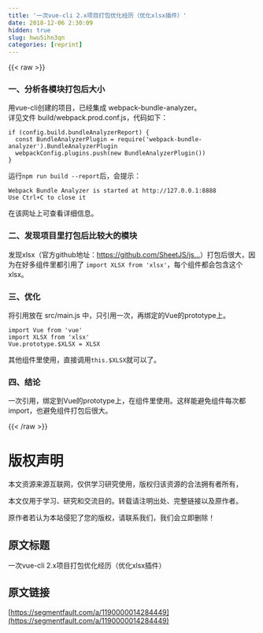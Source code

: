 ```yaml
---
title: '一次vue-cli 2.x项目打包优化经历（优化xlsx插件）' 
date: 2018-12-06 2:30:09
hidden: true
slug: hwu5ihn3qn
categories: [reprint]
---
```


{{< raw >}}

                    
<h3 id="articleHeader0">一、分析各模块打包后大小</h3>
<p>用vue-cli创建的项目，已经集成 webpack-bundle-analyzer。<br>详见文件 build/webpack.prod.conf.js，代码如下：</p>
<div class="widget-codetool" style="display:none;">
      <div class="widget-codetool--inner">
      <span class="selectCode code-tool" data-toggle="tooltip" data-placement="top" title="" data-original-title="全选"></span>
      <span type="button" class="copyCode code-tool" data-toggle="tooltip" data-placement="top" data-clipboard-text="if (config.build.bundleAnalyzerReport) {
  const BundleAnalyzerPlugin = require('webpack-bundle-analyzer').BundleAnalyzerPlugin
  webpackConfig.plugins.push(new BundleAnalyzerPlugin())
}" title="" data-original-title="复制"></span>
      <span type="button" class="saveToNote code-tool" data-toggle="tooltip" data-placement="top" title="" data-original-title="放进笔记"></span>
      </div>
      </div><pre class="hljs stylus"><code><span class="hljs-keyword">if</span> (config<span class="hljs-selector-class">.build</span><span class="hljs-selector-class">.bundleAnalyzerReport</span>) {
  const BundleAnalyzerPlugin = require(<span class="hljs-string">'webpack-bundle-analyzer'</span>)<span class="hljs-selector-class">.BundleAnalyzerPlugin</span>
  webpackConfig<span class="hljs-selector-class">.plugins</span><span class="hljs-selector-class">.push</span>(new BundleAnalyzerPlugin())
}</code></pre>
<p>运行<code>npm run build --report</code>后，会提示：</p>
<div class="widget-codetool" style="display:none;">
      <div class="widget-codetool--inner">
      <span class="selectCode code-tool" data-toggle="tooltip" data-placement="top" title="" data-original-title="全选"></span>
      <span type="button" class="copyCode code-tool" data-toggle="tooltip" data-placement="top" data-clipboard-text="Webpack Bundle Analyzer is started at http://127.0.0.1:8888
Use Ctrl+C to close it" title="" data-original-title="复制"></span>
      <span type="button" class="saveToNote code-tool" data-toggle="tooltip" data-placement="top" title="" data-original-title="放进笔记"></span>
      </div>
      </div><pre class="hljs livecodeserver"><code>Webpack Bundle Analyzer is started <span class="hljs-keyword">at</span> <span class="hljs-keyword">http</span>://<span class="hljs-number">127.0</span><span class="hljs-number">.0</span><span class="hljs-number">.1</span>:<span class="hljs-number">8888</span>
Use Ctrl+C <span class="hljs-built_in">to</span> <span class="hljs-built_in">close</span> <span class="hljs-keyword">it</span></code></pre>
<p>在该网址上可查看详细信息。</p>
<h3 id="articleHeader1">二、发现项目里打包后比较大的模块</h3>
<p>发现xlsx（官方github地址：<a href="https://github.com/SheetJS/js-xlsx" rel="nofollow noreferrer" target="_blank">https://github.com/SheetJS/js...</a>）打包后很大，因为在好多组件里都引用了 <code>import XLSX from 'xlsx'</code>，每个组件都会包含这个xlsx。</p>
<h3 id="articleHeader2">三、优化</h3>
<p>将引用放在 src/main.js 中，只引用一次，再绑定的Vue的prototype上。</p>
<div class="widget-codetool" style="display:none;">
      <div class="widget-codetool--inner">
      <span class="selectCode code-tool" data-toggle="tooltip" data-placement="top" title="" data-original-title="全选"></span>
      <span type="button" class="copyCode code-tool" data-toggle="tooltip" data-placement="top" data-clipboard-text="import Vue from 'vue'
import XLSX from 'xlsx'
Vue.prototype.$XLSX = XLSX" title="" data-original-title="复制"></span>
      <span type="button" class="saveToNote code-tool" data-toggle="tooltip" data-placement="top" title="" data-original-title="放进笔记"></span>
      </div>
      </div><pre class="hljs clean"><code><span class="hljs-keyword">import</span> Vue <span class="hljs-keyword">from</span> <span class="hljs-string">'vue'</span>
<span class="hljs-keyword">import</span> XLSX <span class="hljs-keyword">from</span> <span class="hljs-string">'xlsx'</span>
Vue.prototype.$XLSX = XLSX</code></pre>
<p>其他组件里使用，直接调用<code>this.$XLSX</code>就可以了。</p>
<h3 id="articleHeader3">四、结论</h3>
<p>一次引用，绑定到Vue的prototype上，在组件里使用。这样能避免组件每次都import，也避免组件打包后很大。</p>

                
{{< /raw >}}

# 版权声明
本文资源来源互联网，仅供学习研究使用，版权归该资源的合法拥有者所有，

本文仅用于学习、研究和交流目的。转载请注明出处、完整链接以及原作者。

原作者若认为本站侵犯了您的版权，请联系我们，我们会立即删除！

## 原文标题
一次vue-cli 2.x项目打包优化经历（优化xlsx插件）

## 原文链接
[https://segmentfault.com/a/1190000014284449](https://segmentfault.com/a/1190000014284449)

